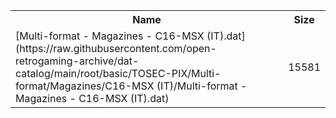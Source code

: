<table>
<tr><th>Name</th><th>Size</th></tr>
<tr><td>[Multi-format - Magazines - C16-MSX (IT).dat](https://raw.githubusercontent.com/open-retrogaming-archive/dat-catalog/main/root/basic/TOSEC-PIX/Multi-format/Magazines/C16-MSX (IT)/Multi-format - Magazines - C16-MSX (IT).dat)</td><td>15581</td></tr>
</table>
